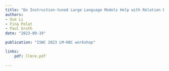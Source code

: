 ```yaml
---
title: "Do Instruction-tuned Large Language Models Help with Relation Extraction?"
authors:
- Xue Li
- Fina Polat
- Paul Groth
date: "2023-09-19"

publication: "ISWC 2023 LM-KBC workshop"

links:
    pdf: llmre.pdf

---
```


